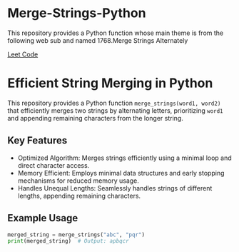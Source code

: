 # Merge-Strings-Python
This repository provides a Python function whose main theme is from the following web sub and named 1768.Merge Strings Alternately

[Leet Code](https://leetcode.com/problems/merge-strings-alternately/?envType=study-plan-v2&envId=leetcode-75)


# Efficient String Merging in Python

This repository provides a Python function `merge_strings(word1, word2)` that efficiently merges two strings by alternating letters, prioritizing `word1` and appending remaining characters from the longer string.

## Key Features

* Optimized Algorithm: Merges strings efficiently using a minimal loop and direct character access.
* Memory Efficient: Employs minimal data structures and early stopping mechanisms for reduced memory usage.
* Handles Unequal Lengths: Seamlessly handles strings of different lengths, appending remaining characters.

## Example Usage

```python
merged_string = merge_strings("abc", "pqr")
print(merged_string)  # Output: apbqcr
